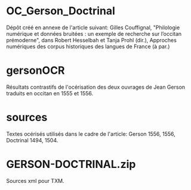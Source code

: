 # OC_Gerson_Doctrinal
 
Dépôt créé en annexe de l'article suivant:
Gilles Couffignal, "Philologie numérique et données bruitées : un exemple de recherche sur l’occitan prémoderne", dans Robert Hesselbah et Tanja Prohl (dir.), Approches numériques des corpus historiques des langues de France (à par.)

# gersonOCR
Résultats contrastifs de l'océrisation des deux ouvrages de Jean Gerson traduits en occitan en 1555 et 1556.

# sources
 Textes océrisés utilisés dans le cadre de l'article: Gerson 1556, 1556, Doctrinal 1494, 1504.

# GERSON-DOCTRINAL.zip
Sources xml pour TXM.